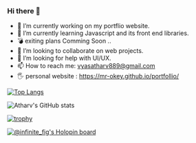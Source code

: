 ### Hi there 👋

<!--
**Mr-okey/Mr-okey** is a ✨ _special_ ✨ repository because its `README.md` (this file) appears on your GitHub profile.

Here are some ideas to get you started:
-->
- 🔭 I’m currently working on my portflio website. 
- 🌱 I’m currently learning Javascript and its front end libraries.
- 💣 exiting plans Comming Soon ..
- 👯 I’m looking to collaborate on web projects.
- 🤔 I’m looking for help with UI/UX.
- 📫 How to reach me: vyasatharv889@gmail.com
- 🖐️ personal website : https://mr-okey.github.io/portfollio/

[![Top Langs](https://github-readme-stats.vercel.app/api/top-langs/?username=Mr-okey&theme=radical)](https://github.com/anuraghazra/github-readme-stats)

![Atharv's GitHub stats](https://github-readme-stats.vercel.app/api?username=Mr-okey&show_icons=true&theme=radical)

[![trophy](https://github-profile-trophy.vercel.app/?username=Mr-okey&theme=radical)](https://github.com/ryo-ma/github-profile-trophy)

[![@infinite_fig's Holopin board](https://holopin.me/infinite_fig)](https://holopin.io/@infinite_fig)
